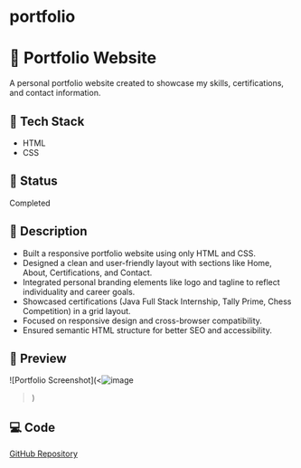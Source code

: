 # portfolio
# 📌 Portfolio Website  
A personal portfolio website created to showcase my skills, certifications, and contact information.

## 🔧 Tech Stack
- HTML  
- CSS  

## 📁 Status
Completed

## 📄 Description
- Built a responsive portfolio website using only HTML and CSS.  
- Designed a clean and user-friendly layout with sections like Home, About, Certifications, and Contact.  
- Integrated personal branding elements like logo and tagline to reflect individuality and career goals.  
- Showcased certifications (Java Full Stack Internship, Tally Prime, Chess Competition) in a grid layout.  
- Focused on responsive design and cross-browser compatibility.  
- Ensured semantic HTML structure for better SEO and accessibility.

## 📸 Preview
![Portfolio Screenshot](<![image](https://github.com/user-attachments/assets/95a2fdbc-9937-436c-8872-27a35ae397c1)
>)

## 💻 Code
[GitHub Repository](<https://github.com/KothateluguNeeraja/portfolio/edit/main/README.md>)
